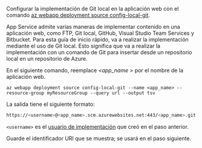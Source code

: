 Configurar la implementación de Git local en la aplicación web con el comando [az webapp deployment source config-local-git](/cli/azure/webapp/deployment/source#config-local-git).

App Service admite varias maneras de implementar contenido en una aplicación web, como FTP, Git local, GitHub, Visual Studio Team Services y Bitbucket. Para esta guía de inicio rápido, va a realizar la implementación mediante el uso de Git local. Esto significa que va a realizar la implementación con un comando de Git para insertar desde un repositorio local en un repositorio de Azure. 

En el siguiente comando, reemplace  *\<app_name >* por el nombre de la aplicación web.

```azurecli-interactive
az webapp deployment source config-local-git --name <app_name> --resource-group myResourceGroup --query url --output tsv
```

La salida tiene el siguiente formato:

```bash
https://<username>@<app_name>.scm.azurewebsites.net:443/<app_name>.git
```

`<username>` es el [usuario de implementación](#configure-a-deployment-user) que creó en el paso anterior.

Guarde el identificador URI que se muestra; se usará en el paso siguiente. 
